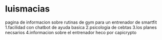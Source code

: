 # luismacias
pagina de informacion sobre rutinas de gym para un entrenador de smartfit
1.facilidad con chatbot de ayuda basica 
2.psicologia de cebtas 
3.los planes necsarios 
4.informacion sobre el entrenador 
heco por capicrypto